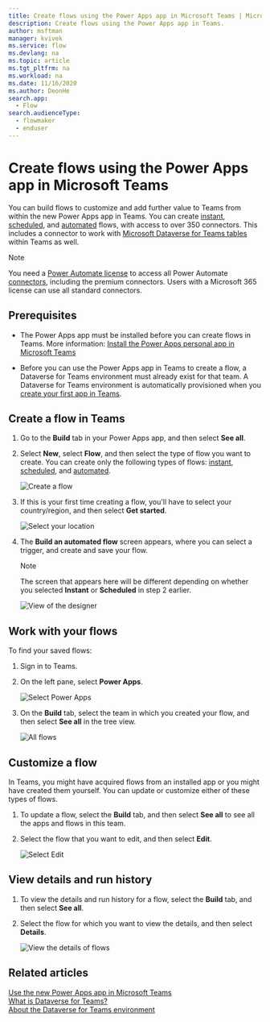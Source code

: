 ```yaml
---
title: Create flows using the Power Apps app in Microsoft Teams | Microsoft Docs
description: Create flows using the Power Apps app in Teams.
author: msftman
manager: kvivek
ms.service: flow
ms.devlang: na
ms.topic: article
ms.tgt_pltfrm: na
ms.workload: na
ms.date: 11/16/2020
ms.author: DeonHe
search.app: 
  - Flow
search.audienceType: 
  - flowmaker
  - enduser
---
```


# Create flows using the Power Apps app in Microsoft Teams

You can build flows to customize and add further value to Teams from within the new Power Apps app in Teams. 
You can create [instant](../introduction-to-button-flows.md), [scheduled](../run-scheduled-tasks.md), and [automated](../get-started-logic-flow.md) flows, with access to over 350 connectors. This includes a connector to work with [Microsoft Dataverse for Teams tables](/powerapps/teams/overview-data-platform#tables-in-dataverse-for-teams) within Teams as well.

> [!NOTE]
> You need a [Power Automate license](https://flow.microsoft.com/pricing/) to access all Power Automate [connectors](https://docs.microsoft.com/Connectors/connector-reference/), including the premium connectors. Users with a Microsoft 365 license can use all standard connectors.

## Prerequisites 

- The Power Apps app must be installed before you can create flows in Teams. More information: [Install the Power Apps personal app in Microsoft Teams](/powerapps/teams/install-personal-app)

- Before you can use the Power Apps app in Teams to create a flow, a Dataverse for Teams environment must already exist for that team. A Dataverse for Teams environment is automatically provisioned when you [create your first app in Teams](/powerapps/teams/create-first-app).

## Create a flow in Teams

1. Go to the **Build** tab in your Power Apps app, and then select **See all**.

1. Select **New**, select **Flow**, and then select the type of flow you want to create. You can create only the following types of flows: [instant](../introduction-to-button-flows.md), [scheduled](../run-scheduled-tasks.md), and [automated](../get-started-logic-flow.md).
 
   ![Create a flow](..\media\overview-teams-flows\new-flow.png)

1. If this is your first time creating a flow, you'll have to select your country/region, and then select **Get started**.

   ![Select your location](..\media\overview-teams-flows\select-location.png)

1. The **Build an automated flow** screen appears, where you can select a trigger, and create and save your flow.

   >[!NOTE]
   >The screen that appears here will be different depending on whether you selected **Instant** or **Scheduled** in step 2 earlier.

   ![View of the designer](..\media\overview-teams-flows\build-automated-flow.png)

## Work with your flows

To find your saved flows:

1. Sign in to Teams.

1. On the left pane, select **Power Apps**.

   ![Select Power Apps](..\media\overview-teams-flows\select-power-apps.png)

1. On the **Build** tab, select the team in which you created your flow, and then select **See all** in the tree view. 

   ![All flows](..\media\overview-teams-flows\all-flows.png)

## Customize a flow

In Teams, you might have acquired flows from an installed app or you might have created them yourself. You can update or customize either of these types of flows. 

1. To update a flow, select the **Build** tab, and then select **See all** to see all the apps and flows in this team.

1. Select the flow that you want to edit, and then select **Edit**.  

   ![Select Edit](..\media\overview-teams-flows\customize-flow.png)

## View details and run history

1. To view the details and run history for a flow, select the **Build** tab, and then select **See all**.

1. Select the flow for which you want to view the details, and then select **Details**.

   ![View the details of flows](..\media\overview-teams-flows\view-details-history.png)

## Related articles

[Use the new Power Apps app in Microsoft Teams](/powerapps/teams/create-apps-overview)<br/>
[What is Dataverse for Teams?](/powerapps/teams/overview-data-platform)<br/>
[About the Dataverse for Teams environment](/power-platform/admin/about-teams-environment)
